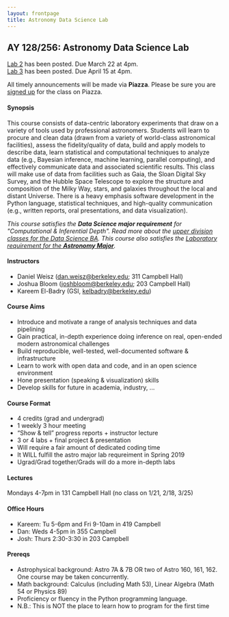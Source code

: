 ```yaml
---
layout: frontpage
title: Astronomy Data Science Lab
---
```


## AY 128/256: Astronomy Data Science Lab


<div class="alert alert-primary" role="alert">

<a href="https://github.com/ucb-datalab/course-materials/blob/master/Labs/Lab_2_Ast128_2019.pdf">Lab 2</a> has been posted. Due March 22 at 4pm.
<br/>
<a href="https://github.com/ucb-datalab/course-materials/blob/master/Labs/Lab_3_Astr128.pdf">Lab 3</a> has been posted. Due April 15 at 4pm.

</div>



<div class="alert alert-info" role="alert">
 All timely announcements will be made via <b>Piazza</b>. Please be sure you are <a href="https://piazza.com/berkeley/spring2019/ay128256/home" alt="Piazza Homepage">signed up</a> for the class on Piazza.
</div>

<!-- 
<div class="alert alert-primary" role="alert">
<b>Key Dates at the Start of the Spring 2019 Semester</b>
<ul>
<li>The first Lab (#0) will be distributed electronically on Jan 21.</li> 
<li>The first (informal) meet and greet will be on Friday Jan 25 (355 Campbell, 1-2:30pm).</li>
<li>The first official meeting of the course will be 4-7pm in Campbell 131 on Jan 28. Be prepared to discuss your progress on Lab 0.</li>
</ul>

</div>
-->

#### Synopsis

This course consists of data-centric laboratory experiments that draw on a variety of tools used by professional astronomers. Students will learn to procure and clean data (drawn from a variety of world-class astronomical facilities), assess the fidelity/quality of data, build and apply models to describe data, learn statistical and computational techniques to analyze data (e.g., Bayesian inference, machine learning, parallel computing), and effectively communicate data and associated scientific results.  This class will make use of data from facilities such as Gaia, the Sloan Digital Sky Survey, and the Hubble Space Telescope to explore the structure and composition of the Milky Way, stars, and galaxies throughout the local and distant Universe. There is a heavy emphasis software development in the Python language, statistical techniques, and high-quality communication (e.g., written reports, oral presentations, and data visualization).

<i>This course satisfies the <b>Data Science major requirement</b> for "Computational & Inferential Depth". Read more about the <a href="https://data.berkeley.edu/degrees/data-science-ba/upper-division">upper division classes for the Data Science BA</a>. This course also satisfies the <a href="https://astro.berkeley.edu/programs/undergraduate-program/astrophysics-major">Laboratory requirement for the <b>Astronomy Major</b></a>.</i>

#### Instructors

* Daniel Weisz (dan.weisz@berkeley.edu; 311 Campbell Hall)
* Joshua Bloom (joshbloom@berkeley.edu; 203 Campbell Hall)
* Kareem El-Badry (GSI, kelbadry@berkeley.edu)




#### Course Aims

* Introduce and motivate a range of analysis techniques and data pipelining
* Gain practical, in-depth experience doing inference on real, open-ended modern astronomical challenges
* Build reproducible, well-tested, well-documented software & infrastructure
* Learn to work with open data and code, and in an open science environment
* Hone presentation (speaking & visualization) skills
* Develop skills for future in academia, industry, ...


#### Course Format

* 4 credits (grad and undergrad)
* 1 weekly 3 hour meeting
* “Show & tell” progress reports + instructor lecture
* 3 or 4 labs + final project & presentation
* Will require a fair amount of dedicated coding time
* It WILL fulfill the astro major lab requreiment in Spring 2019
* Ugrad/Grad together/Grads will do a more in-depth labs 


#### Lectures

Mondays 4-7pm in 131 Campbell Hall (no class on 1/21, 2/18, 3/25)


#### Office Hours

* Kareem: Tu 5-6pm and Fri 9-10am in 419 Campbell
* Dan: Weds 4-5pm in 355 Campbell
* Josh: Thurs 2:30-3:30 in 203 Campbell


#### Prereqs

* Astrophysical background: Astro 7A & 7B OR two of Astro 160, 161, 162.  One course may be taken concurrently.
* Math background: Calculus (including Math 53), Linear Algebra (Math 54 or Physics 89)
* Proficiency or fluency in the Python programming language.
* N.B.: This is NOT the place to learn how to program for the first time

